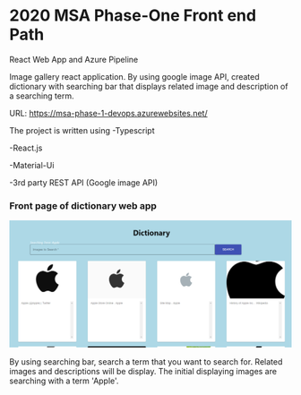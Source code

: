 # 2020 MSA Phase-One Front end Path

React Web App and Azure Pipeline

Image gallery react application.
By using google image API, created dictionary with searching bar that displays related image and description of a searching term.

URL: https://msa-phase-1-devops.azurewebsites.net/

The project is written using 
  -Typescript 
  
  -React.js 
  
  -Material-Ui 
  
  -3rd party REST API (Google image API) 
  
  ### Front page of dictionary web app
  ![webpage](./images/webpage.png)
  
By using searching bar, search a term that you want to search for. Related images and descriptions will be display. The initial displaying images are searching with a term 'Apple'.  
